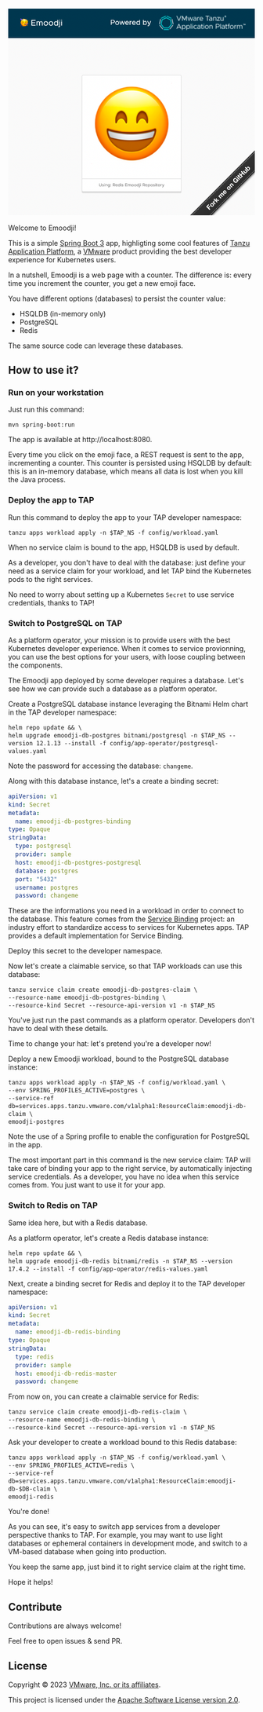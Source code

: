 ![Cover](cover.png)

Welcome to Emoodji!

This is a simple [Spring Boot 3](https://spring.io/projects/spring-boot) app,
highligting some cool features of [Tanzu Application Platform](https://tanzu.vmware.com/application-platform),
a [VMware](https://vmware.com) product providing
the best developer experience for Kubernetes users.

In a nutshell, Emoodji is a web page with a counter.
The difference is: every time you increment the counter,
you get a new emoji face.

You have different options (databases) to persist the counter value:

- HSQLDB (in-memory only)
- PostgreSQL
- Redis

The same source code can leverage these databases.

## How to use it?

### Run on your workstation

Just run this command:

```shell
mvn spring-boot:run
```

The app is available at http://localhost:8080.

Every time you click on the emoji face, a REST request is sent to the app, incrementing a counter.
This counter is persisted using HSQLDB by default: this is an in-memory database,
which means all data is lost when you kill the Java process.

### Deploy the app to TAP

Run this command to deploy the app to your TAP developer namespace:

```shell
tanzu apps workload apply -n $TAP_NS -f config/workload.yaml
```

When no service claim is bound to the app, HSQLDB is used by default.

As a developer, you don't have to deal with the database:
just define your need as a service claim for your workload,
and let TAP bind the Kubernetes pods to the right services.

No need to worry about setting up a Kubernetes `Secret` to use service credentials, thanks to TAP!

### Switch to PostgreSQL on TAP

As a platform operator, your mission is to provide users with the best
Kubernetes developer experience. When it comes to service provionning,
you can use the best options for your users, with loose coupling
between the components.

The Emoodji app deployed by some developer requires a database. Let's see how we can provide such a database as a platform operator.

Create a PostgreSQL database instance leveraging the Bitnami Helm chart
in the TAP developer namespace:

```shell
helm repo update && \
helm upgrade emoodji-db-postgres bitnami/postgresql -n $TAP_NS --version 12.1.13 --install -f config/app-operator/postgresql-values.yaml
```

Note the password for accessing the database: `changeme`.

Along with this database instance, let's a create a binding secret:

```yaml
apiVersion: v1
kind: Secret
metadata:
  name: emoodji-db-postgres-binding
type: Opaque
stringData:
  type: postgresql
  provider: sample
  host: emoodji-db-postgres-postgresql
  database: postgres
  port: "5432"
  username: postgres
  password: changeme
```

These are the informations you need in a workload in order to connect to the database.
This feature comes from the [Service Binding](https://servicebinding.io/) project:
an industry effort to standardize access to services for Kubernetes apps.
TAP provides a default implementation for Service Binding.

Deploy this secret to the developer namespace.

Now let's create a claimable service, so that TAP workloads can use
this database:

```shell
tanzu service claim create emoodji-db-postgres-claim \
--resource-name emoodji-db-postgres-binding \
--resource-kind Secret --resource-api-version v1 -n $TAP_NS
```

You've just run the past commands as a platform operator.
Developers don't have to deal with these details.

Time to change your hat: let's pretend you're a developer now!

Deploy a new Emoodji workload, bound to the PostgreSQL database instance:

```shell
tanzu apps workload apply -n $TAP_NS -f config/workload.yaml \
--env SPRING_PROFILES_ACTIVE=postgres \
--service-ref db=services.apps.tanzu.vmware.com/v1alpha1:ResourceClaim:emoodji-db-claim \
emoodji-postgres
```

Note the use of a Spring profile to enable the configuration for PostgreSQL in the app.

The most important part in this command is the new service claim:
TAP will take care of binding your app to the right service, by automatically
injecting service credentials. As a developer, you have no idea
when this service comes from. You just want to use it for your app.

### Switch to Redis on TAP

Same idea here, but with a Redis database.

As a platform operator, let's create a Redis database instance:

```shell
helm repo update && \
helm upgrade emoodji-db-redis bitnami/redis -n $TAP_NS --version 17.4.2 --install -f config/app-operator/redis-values.yaml
```

Next, create a binding secret for Redis and deploy it to the TAP developer namespace:

```yaml
apiVersion: v1
kind: Secret
metadata:
  name: emoodji-db-redis-binding
type: Opaque
stringData:
  type: redis
  provider: sample
  host: emoodji-db-redis-master
  password: changeme
```

From now on, you can create a claimable service for Redis:

```shell
tanzu service claim create emoodji-db-redis-claim \
--resource-name emoodji-db-redis-binding \
--resource-kind Secret --resource-api-version v1 -n $TAP_NS
```

Ask your developer to create a workload bound to this Redis database:

```shell
tanzu apps workload apply -n $TAP_NS -f config/workload.yaml \
--env SPRING_PROFILES_ACTIVE=redis \
--service-ref db=services.apps.tanzu.vmware.com/v1alpha1:ResourceClaim:emoodji-db-$DB-claim \
emoodji-redis
```

You're done!

As you can see, it's easy to switch app services from a developer perspective
thanks to TAP. For example, you may want to use light databases
or ephemeral containers in development mode, and switch to a VM-based database
when going into production.

You keep the same app, just bind it to right service claim at the right time.

Hope it helps!

## Contribute

Contributions are always welcome!

Feel free to open issues & send PR.

## License

Copyright &copy; 2023 [VMware, Inc. or its affiliates](https://vmware.com).

This project is licensed under the [Apache Software License version 2.0](https://www.apache.org/licenses/LICENSE-2.0).
